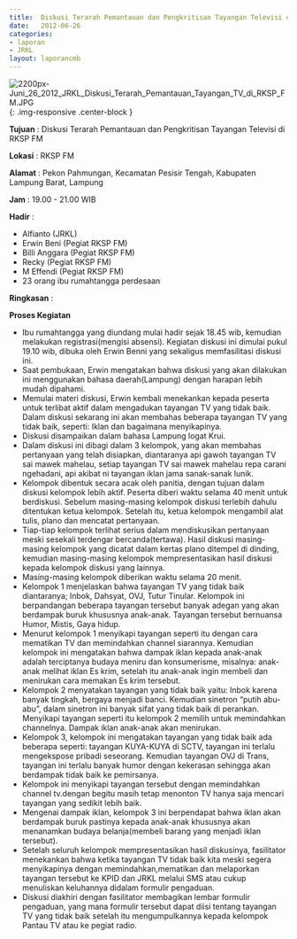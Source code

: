 ```yaml
---	
title: 	Diskusi Terarah Pemantauan dan Pengkritisan Tayangan Televisi di RKSP FM
date: 	2012-06-26
categories:	
- laporan	
- JRKL	
layout: laporancmb	
---	
```

	
![2200px-Juni_26_2012_JRKL_Diskusi_Terarah_Pemantauan_Tayangan_TV_di_RKSP_FM.JPG](/uploads/200px-Juni_26_2012_JRKL_Diskusi_Terarah_Pemantauan_Tayangan_TV_di_RKSP_FM.JPG){: .img-responsive .center-block }	
	
**Tujuan** :	Diskusi Terarah Pemantauan dan Pengkritisan Tayangan Televisi di RKSP FM
	
**Lokasi** :	RKSP FM
	
**Alamat** : 	Pekon Pahmungan, Kecamatan Pesisir Tengah, Kabupaten Lampung Barat, Lampung
	
**Jam** :	19.00 - 21.00 WIB
	
**Hadir** :	
*	Alfianto (JRKL)
*	Erwin Beni (Pegiat RKSP FM)
*	Billi Anggara (Pegiat RKSP FM)
*	Recky (Pegiat RKSP FM)
*	M Effendi (Pegiat RKSP FM)
*	23 orang ibu rumahtangga perdesaan

**Ringkasan** :	

**Proses Kegiatan**
*	Ibu rumahtangga yang diundang mulai hadir sejak 18.45 wib, kemudian melakukan registrasi(mengisi absensi). Kegiatan diskusi ini dimulai pukul 19.10 wib, dibuka oleh Erwin Benni yang sekaligus memfasilitasi diskusi ini.
*	Saat pembukaan, Erwin mengatakan bahwa diskusi yang akan dilakukan ini menggunakan bahasa daerah(Lampung) dengan harapan lebih mudah dipahami.
*	Memulai materi diskusi, Erwin kembali menekankan kepada peserta untuk terlibat aktif dalam mengadukan tayangan TV yang tidak baik. Dalam diskusi sekarang ini akan membahas beberapa tayangan TV yang tidak baik, seperti: Iklan dan bagaimana menyikapinya.
*	Diskusi disampaikan dalam bahasa Lampung logat Krui.
*	Dalam diskusi ini dibagi dalam 3 kelompok, yang akan membahas pertanyaan yang telah disiapkan, diantaranya api gawoh tayangan TV sai mawek mahelau, setiap tayangan TV sai mawek mahelau repa carani ngehadani, api akibat ni tayangan iklan jama sanak-sanak lunik.
*	Kelompok dibentuk secara acak oleh panitia, dengan tujuan dalam diskusi kelompok lebih aktif. Peserta diberi waktu selama 40 menit untuk berdiskusi. Sebelum masing-masing kelompok diskusi terlebih dahulu ditentukan ketua kelompok. Setelah itu, ketua kelompok mengambil alat tulis, plano dan mencatat pertanyaan.
*	Tiap-tiap kelompok terlihat serius dalam mendiskusikan pertanyaan meski sesekali terdengar bercanda(tertawa). Hasil diskusi masing-masing kelompok yang dicatat dalam kertas plano ditempel di dinding, kemudian masing-masing kelompok mempresentasikan hasil diskusi kepada kelompok diskusi yang lainnya.
*	Masing-masing kelompok diberikan waktu selama 20 menit.
*	Kelompok 1 menjelaskan bahwa tayangan TV yang tidak baik diantaranya; Inbok, Dahsyat, OVJ, Tutur Tinular. Kelompok ini berpandangan beberapa tayangan tersebut banyak adegan yang akan berdampak buruk khususnya anak-anak. Tayangan tersebut bernuansa Humor, Mistis, Gaya hidup.
*	Menurut kelompok 1 menyikapi tayangan seperti itu dengan cara mematikan TV dan memindahkan channel siarannya. Kemudian kelompok ini mengatakan bahwa dampak iklan kepada anak-anak adalah terciptanya budaya meniru dan konsumerisme, misalnya: anak-anak melihat iklan Es krim, setelah itu anak-anak ingin membeli dan menirukan cara memakan Es krim tersebut.
*	Kelompok 2 menyatakan tayangan yang tidak baik yaitu: Inbok karena banyak tingkah, bergaya menjadi banci. Kemudian sinetron “putih abu-abu”, dalam sinetron ini banyak sifat yang tidak baik di perankan. Menyikapi tayangan seperti itu kelompok 2 memilih untuk memindahkan channelnya. Dampak iklan anak-anak akan menirukan.
*	Kelompok 3, kelompok ini mengatakan tayangan yang tidak baik ada beberapa seperti: tayangan KUYA-KUYA di SCTV, tayangan ini terlalu mengekspose pribadi seseorang. Kemudian tayangan OVJ di Trans, tayangan ini terlalu banyak humor dengan kekerasan sehingga akan berdampak tidak baik ke pemirsanya.
*	Kelompok ini menyikapi tayangan tersebut dengan memindahkan channel tv.dengan begitu masih tetap menonton TV hanya saja mencari tayangan yang sedikit lebih baik.
*	Mengenai dampak iklan, kelompok 3 ini berpendapat bahwa iklan akan berdampak buruk pastinya kepada anak-anak khususnya akan menanamkan budaya belanja(membeli barang yang menjadi iklan tersebut).
*	Setelah seluruh kelompok mempresentasikan hasil diskusinya, fasilitator menekankan bahwa ketika tayangan TV tidak baik kita meski segera menyikapinya dengan memindahkan,mematikan dan melaporkan tayangan tersebut ke KPID dan JRKL melalui SMS atau cukup menuliskan keluhannya didalam formulir pengaduan.
*	Diskusi diakhiri dengan fasilitator membagikan lembar formulir pengaduan, yang mana formulir tersebut dapat diisi tentang tayangan TV yang tidak baik setelah itu mengumpulkannya kepada kelompok Pantau TV atau ke pegiat radio.

